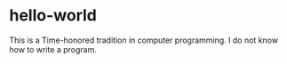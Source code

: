 # hello-world
This is a Time-honored tradition in computer programming.
I do not know how to write a program.
